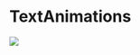 ﻿# TextAnimations
[![](https://jitpack.io/v/barh0m1977/TextAnimations.svg)](https://jitpack.io/#barh0m1977/TextAnimations)


